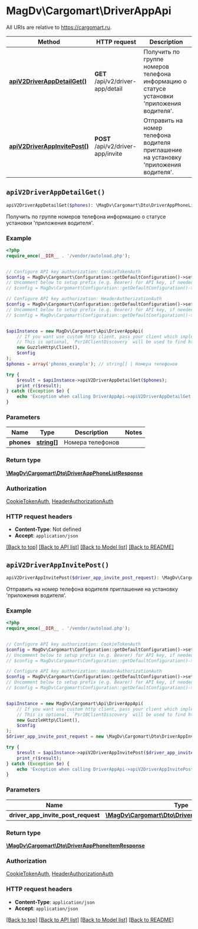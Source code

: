 # MagDv\Cargomart\DriverAppApi

All URIs are relative to https://cargomart.ru.

Method | HTTP request | Description
------------- | ------------- | -------------
[**apiV2DriverAppDetailGet()**](DriverAppApi.md#apiV2DriverAppDetailGet) | **GET** /api/v2/driver-app/detail | Получить по группе номеров телефона информацию о статусе установки &#39;приложения водителя&#39;.
[**apiV2DriverAppInvitePost()**](DriverAppApi.md#apiV2DriverAppInvitePost) | **POST** /api/v2/driver-app/invite | Отправить на номер телефона водителя приглашение на установку &#39;приложения водителя&#39;.


## `apiV2DriverAppDetailGet()`

```php
apiV2DriverAppDetailGet($phones): \MagDv\Cargomart\Dto\DriverAppPhoneListResponse
```

Получить по группе номеров телефона информацию о статусе установки 'приложения водителя'.

### Example

```php
<?php
require_once(__DIR__ . '/vendor/autoload.php');


// Configure API key authorization: CookieTokenAuth
$config = MagDv\Cargomart\Configuration::getDefaultConfiguration()->setApiKey('token', 'YOUR_API_KEY');
// Uncomment below to setup prefix (e.g. Bearer) for API key, if needed
// $config = MagDv\Cargomart\Configuration::getDefaultConfiguration()->setApiKeyPrefix('token', 'Bearer');

// Configure API key authorization: HeaderAuthorizationAuth
$config = MagDv\Cargomart\Configuration::getDefaultConfiguration()->setApiKey('Authorization', 'YOUR_API_KEY');
// Uncomment below to setup prefix (e.g. Bearer) for API key, if needed
// $config = MagDv\Cargomart\Configuration::getDefaultConfiguration()->setApiKeyPrefix('Authorization', 'Bearer');


$apiInstance = new MagDv\Cargomart\Api\DriverAppApi(
    // If you want use custom http client, pass your client which implements `Psr\Http\Client\ClientInterface`.
    // This is optional, `Psr18ClientDiscovery` will be used to find http client. For instance `GuzzleHttp\Client` implements that interface
    new GuzzleHttp\Client(),
    $config
);
$phones = array('phones_example'); // string[] | Номера телефонов

try {
    $result = $apiInstance->apiV2DriverAppDetailGet($phones);
    print_r($result);
} catch (Exception $e) {
    echo 'Exception when calling DriverAppApi->apiV2DriverAppDetailGet: ', $e->getMessage(), PHP_EOL;
}
```

### Parameters

Name | Type | Description  | Notes
------------- | ------------- | ------------- | -------------
 **phones** | [**string[]**](../Model/string.md)| Номера телефонов |

### Return type

[**\MagDv\Cargomart\Dto\DriverAppPhoneListResponse**](../Model/DriverAppPhoneListResponse.md)

### Authorization

[CookieTokenAuth](../../README.md#CookieTokenAuth), [HeaderAuthorizationAuth](../../README.md#HeaderAuthorizationAuth)

### HTTP request headers

- **Content-Type**: Not defined
- **Accept**: `application/json`

[[Back to top]](#) [[Back to API list]](../../README.md#endpoints)
[[Back to Model list]](../../README.md#models)
[[Back to README]](../../README.md)

## `apiV2DriverAppInvitePost()`

```php
apiV2DriverAppInvitePost($driver_app_invite_post_request): \MagDv\Cargomart\Dto\DriverAppPhoneItemResponse
```

Отправить на номер телефона водителя приглашение на установку 'приложения водителя'.

### Example

```php
<?php
require_once(__DIR__ . '/vendor/autoload.php');


// Configure API key authorization: CookieTokenAuth
$config = MagDv\Cargomart\Configuration::getDefaultConfiguration()->setApiKey('token', 'YOUR_API_KEY');
// Uncomment below to setup prefix (e.g. Bearer) for API key, if needed
// $config = MagDv\Cargomart\Configuration::getDefaultConfiguration()->setApiKeyPrefix('token', 'Bearer');

// Configure API key authorization: HeaderAuthorizationAuth
$config = MagDv\Cargomart\Configuration::getDefaultConfiguration()->setApiKey('Authorization', 'YOUR_API_KEY');
// Uncomment below to setup prefix (e.g. Bearer) for API key, if needed
// $config = MagDv\Cargomart\Configuration::getDefaultConfiguration()->setApiKeyPrefix('Authorization', 'Bearer');


$apiInstance = new MagDv\Cargomart\Api\DriverAppApi(
    // If you want use custom http client, pass your client which implements `Psr\Http\Client\ClientInterface`.
    // This is optional, `Psr18ClientDiscovery` will be used to find http client. For instance `GuzzleHttp\Client` implements that interface
    new GuzzleHttp\Client(),
    $config
);
$driver_app_invite_post_request = new \MagDv\Cargomart\Dto\DriverAppInvitePostRequest(); // \MagDv\Cargomart\Dto\DriverAppInvitePostRequest

try {
    $result = $apiInstance->apiV2DriverAppInvitePost($driver_app_invite_post_request);
    print_r($result);
} catch (Exception $e) {
    echo 'Exception when calling DriverAppApi->apiV2DriverAppInvitePost: ', $e->getMessage(), PHP_EOL;
}
```

### Parameters

Name | Type | Description  | Notes
------------- | ------------- | ------------- | -------------
 **driver_app_invite_post_request** | [**\MagDv\Cargomart\Dto\DriverAppInvitePostRequest**](../Model/DriverAppInvitePostRequest.md)|  | [optional]

### Return type

[**\MagDv\Cargomart\Dto\DriverAppPhoneItemResponse**](../Model/DriverAppPhoneItemResponse.md)

### Authorization

[CookieTokenAuth](../../README.md#CookieTokenAuth), [HeaderAuthorizationAuth](../../README.md#HeaderAuthorizationAuth)

### HTTP request headers

- **Content-Type**: `application/json`
- **Accept**: `application/json`

[[Back to top]](#) [[Back to API list]](../../README.md#endpoints)
[[Back to Model list]](../../README.md#models)
[[Back to README]](../../README.md)
